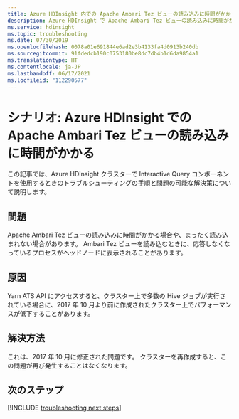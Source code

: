 ```yaml
---
title: Azure HDInsight 内での Apache Ambari Tez ビューの読み込みに時間がかかる
description: Azure HDInsight で Apache Ambari Tez ビューの読み込みに時間がかかる場合や、まったく読み込まれない場合があります
ms.service: hdinsight
ms.topic: troubleshooting
ms.date: 07/30/2019
ms.openlocfilehash: 0078a01e691844e6ad2e3b4133fa4d0913b240db
ms.sourcegitcommit: 91fdedcb190c0753180be8dc7db4b1d6da9854a1
ms.translationtype: HT
ms.contentlocale: ja-JP
ms.lasthandoff: 06/17/2021
ms.locfileid: "112290577"
---
```

# <a name="scenario-apache-ambari-tez-view-loads-slowly-in-azure-hdinsight"></a>シナリオ: Azure HDInsight での Apache Ambari Tez ビューの読み込みに時間がかかる

この記事では、Azure HDInsight クラスターで Interactive Query コンポーネントを使用するときのトラブルシューティングの手順と問題の可能な解決策について説明します。

## <a name="issue"></a>問題

Apache Ambari Tez ビューの読み込みに時間がかかる場合や、まったく読み込まれない場合があります。 Ambari Tez ビューを読み込むときに、応答しなくなっているプロセスがヘッドノードに表示されることがあります。

## <a name="cause"></a>原因

Yarn ATS API にアクセスすると、クラスター上で多数の Hive ジョブが実行されている場合に、2017 年 10 月より前に作成されたクラスター上でパフォーマンスが低下することがあります。

## <a name="resolution"></a>解決方法

これは、2017 年 10 月に修正された問題です。 クラスターを再作成すると、この問題が再び発生することはなくなります。

## <a name="next-steps"></a>次のステップ

[!INCLUDE [troubleshooting next steps](../includes/hdinsight-troubleshooting-next-steps.md)]